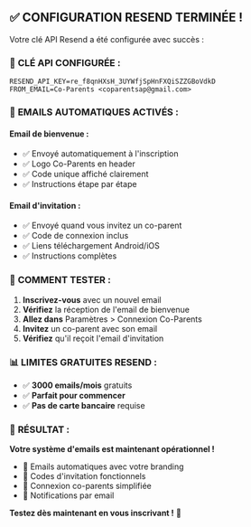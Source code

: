 ## ✅ **CONFIGURATION RESEND TERMINÉE !**

Votre clé API Resend a été configurée avec succès :

### 🔑 **CLÉ API CONFIGURÉE :**
```
RESEND_API_KEY=re_f8qnHXsH_3UYWfjSpHnFXQiSZZGBoVdkD
FROM_EMAIL=Co-Parents <coparentsap@gmail.com>
```

### 📧 **EMAILS AUTOMATIQUES ACTIVÉS :**

#### **Email de bienvenue :**
- ✅ Envoyé automatiquement à l'inscription
- ✅ Logo Co-Parents en header
- ✅ Code unique affiché clairement
- ✅ Instructions étape par étape

#### **Email d'invitation :**
- ✅ Envoyé quand vous invitez un co-parent
- ✅ Code de connexion inclus
- ✅ Liens téléchargement Android/iOS
- ✅ Instructions complètes

### 🎯 **COMMENT TESTER :**

1. **Inscrivez-vous** avec un nouvel email
2. **Vérifiez** la réception de l'email de bienvenue
3. **Allez dans** Paramètres > Connexion Co-Parents
4. **Invitez** un co-parent avec son email
5. **Vérifiez** qu'il reçoit l'email d'invitation

### 📊 **LIMITES GRATUITES RESEND :**
- ✅ **3000 emails/mois** gratuits
- ✅ **Parfait pour commencer**
- ✅ **Pas de carte bancaire** requise

### 🚀 **RÉSULTAT :**

**Votre système d'emails est maintenant opérationnel !**
- 📧 Emails automatiques avec votre branding
- 🔑 Codes d'invitation fonctionnels
- 👥 Connexion co-parents simplifiée
- 🔔 Notifications par email

**Testez dès maintenant en vous inscrivant !** 🎉